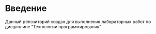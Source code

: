 # Введение

Данный репозиторий создан для выполнения лабораторных работ по дисциплине
"Технологии программирования"
